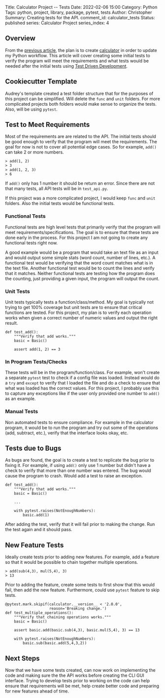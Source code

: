 Title: Calculator Project -- Tests
Date: 2022-02-06 15:00
Category: Python
Tags: python, project, library, package, pytest, tests
Author: Christopher
Summary: Creating tests for the API.
comment_id: calculator_tests
Status: published
series: Calculator Project
series_index: 4

## Overview

From the 
[previous article]({filename}/python/2022-01-29-calculator_project_requirements.md),
the plan is to create [calculator](https://github.com/cetyler/calculator) in
order to update my Python workflow.
This article will cover creating some initial tests to verify the program will
meet the requirements and what tests would be needed after the initial tests
using 
[Test Driven Development](https://developer.ibm.com/articles/5-steps-of-test-driven-development/).

## Cookiecutter Template

Audrey's template created a test folder structure that for the purposes of this
project can be simplified.
Will delete the `func` and `unit` folders.
For more complicated projects both folders would make sense to organize the
tests.
Also, will be using `pytest`.

## Test to Meet Requirements

Most of the requirements are are related to the API.
The initial tests should be good enough to verify that the program will meet
the requirements.
The goal for now is not to cover all potential edge cases.
So for example, `add()` can take 2 or more numbers.

    > add(1, 2)
    > 3
    > add(1, 2, 3)
    > 6

If `add()` only has 1 number it should be return an error.
Since there are not that many tests, all API tests will be in `test_api.py`.

If this project was a more complicated project, I would keep `func` and `unit`
folders.
Also the initial tests would be functional tests.

### Functional Tests

Functional tests are high level tests that primarily verify that the program
will meet requirements/specifications.
The goal is to ensure that these tests are done early in the process.
For this project I am not going to create any functional tests right now.

A good example would be a program that would take an text file as an input and
would output some simple stats (word count, number of lines, etc.).
A functional test would be verifying that the word count matches what is in the
text file.
Another functional test would be to count the lines and verify that it matches.
Neither functional tests are testing how the program does the counting, just
providing a given input, the program will output the count.

### Unit Tests

Unit tests typically tests a function/class/method.
My goal is typically not trying to get 100% coverage but unit tests are to
ensure that critical functions are tested.
For this project, my plan is to verify each operation works when given a
correct number of numeric values and output the right result.

    def test_add():
        """Verify that add works."""
        basic = Basic()

        assert add(1, 2) == 3

### In Program Tests/Checks

These tests will be in the program/function/class.
For example, won't create a separate `pytest` test to check if a config file
was loaded.
Instead would do a `try` and `except` to verify that I loaded the file and do a
check to ensure that what was loaded has the correct values.
For this project, I probably use this to capture any exceptions like if the
user only provided one number to `add()` as an example.

### Manual Tests

Non automated tests to ensure compliance.
For example in the calculator program, it would be to run the program and try
out some of the operations (add, subtract, etc.), verify that the interface
looks okay, etc.

## Tests due to Bugs

As bugs are found, the goal is to create a test to replicate the bug prior to
fixing it.
For example, if using `add()` only use 1 number but didn't have a check to
verify that more than one number was entered.
The bug would cause the program to crash.
Would add a test to raise an exception.

    def test_add():
        """Verify that add works."""
        basic = Basic()

        ...

        with pytest.raises(NotEnoughNumbers):
            basic.add(1)

After adding the test, verify that it will fail prior to making the change.
Run the test again and it should pass.

## New Feature Tests

Ideally create tests prior to adding new features.
For example, add a feature so that it would be possible to chain together
multiple operations.

    > add(sub(4,3), mul(5,4), 3)
    > 13

Prior to adding the feature, create some tests to first show that this would
fail, then add the new feature.
Furthermore, could use `pytest` feature to skip tests.

    @pytest.mark.skipif(calculator.__version__ < '2.0.0',
                        reason='Breaking change.')
    def test_multiple_operations():
        """Verify that chaining operations works."""
        basic = Basic()

        assert basic.add(basic.sub(4,3), basic.mul(5,4), 3) == 13

        with pytest.raises(NotEnoughNumbers):
            basic.sub(basic.add(5,4,3,2))

## Next Steps

Now that we have some tests created, can now work on implementing the code and
making sure the the API works before creating the CLI GUI interface.
Trying to develop tests prior to working on the code can help ensure that
requirements will be met, help create better code and preparing for new
features ahead of time.

